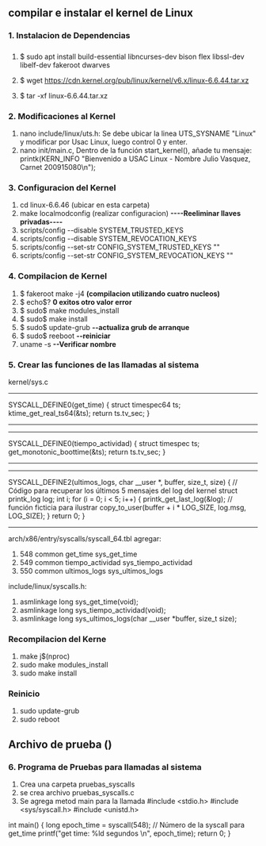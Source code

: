 ## compilar e instalar el kernel de Linux

### 1. Instalacion de Dependencias
##### 
1. $ sudo apt install build-essential libncurses-dev bison flex libssl-dev libelf-dev fakeroot dwarves

2. $ wget https://cdn.kernel.org/pub/linux/kernel/v6.x/linux-6.6.44.tar.xz

3. $ tar -xf linux-6.6.44.tar.xz

### 2. Modificaciones al Kernel
1. nano include/linux/uts.h: Se debe ubicar la linea UTS_SYSNAME "Linux" y modificar por Usac Linux, luego control 0 y enter.
2. nano init/main.c,  Dentro de la función start_kernel(), añade tu mensaje: printk(KERN_INFO "Bienvenido a USAC Linux - Nombre Julio Vasquez, Carnet 200915080\n");

### 3. Configuracion del Kernel
1.  cd linux-6.6.46 (ubicar en esta carpeta)
2. make localmodconfig (realizar configuracion)
**----Reeliminar llaves privadas----**
3.  scripts/config --disable SYSTEM_TRUSTED_KEYS
4.  scripts/config --disable SYSTEM_REVOCATION_KEYS
5.  scripts/config --set-str CONFIG_SYSTEM_TRUSTED_KEYS ""
6.  scripts/config --set-str CONFIG_SYSTEM_REVOCATION_KEYS ""

### 4. Compilacion de Kernel
1. $ fakeroot make -j4 **(compilacion utilizando cuatro nucleos)**
2. $ echo$?  **0 exitos otro valor error**
3. $ sudo$ make modules_install
4. $ sudo$ make install
5. $ sudo$ update-grub **--actualiza grub de arranque**
6. $ sudo$ reeboot **--reiniciar**
7. uname -s  **--Verificar nombre**

### 5. Crear las funciones de las llamadas al sistema


kernel/sys.c
****
SYSCALL_DEFINE0(get_time) {
    struct timespec64 ts;
    ktime_get_real_ts64(&ts);
    return ts.tv_sec;
}
****
****
SYSCALL_DEFINE0(tiempo_actividad) {
    struct timespec ts;
    get_monotonic_boottime(&ts);
    return ts.tv_sec;
}

****

****
SYSCALL_DEFINE2(ultimos_logs, char __user *, buffer, size_t, size) {
    // Código para recuperar los últimos 5 mensajes del log del kernel
    struct printk_log log;
    int i;
    for (i = 0; i < 5; i++) {
        printk_get_last_log(&log); // función ficticia para ilustrar
        copy_to_user(buffer + i * LOG_SIZE, log.msg, LOG_SIZE);
    }
    return 0;
}

****

arch/x86/entry/syscalls/syscall_64.tbl agregar:
1. 548    common    get_time            sys_get_time
2. 549    common    tiempo_actividad    sys_tiempo_actividad
3. 550    common    ultimos_logs        sys_ultimos_logs

include/linux/syscalls.h:
1. asmlinkage long sys_get_time(void);
2. asmlinkage long sys_tiempo_actividad(void);
3. asmlinkage long sys_ultimos_logs(char __user *buffer, size_t size);

### Recompilacion del Kerne

1. make j$(nproc)
2. sudo make modules_install
3. sudo make install

### Reinicio

1. sudo update-grub
2. sudo reboot

## Archivo de prueba ()



### 6. Programa de Pruebas para llamadas al sistema

1. Crea una carpeta pruebas_syscalls
2. se crea archivo pruebas_syscalls.c
3. Se agrega metod main para la llamada
#include <stdio.h>
#include <sys/syscall.h>
#include <unistd.h>

int main() {
    long epoch_time = syscall(548); // Número de la syscall para get_time
    printf("get  time: %ld segundos \n", epoch_time);
    return 0;
}